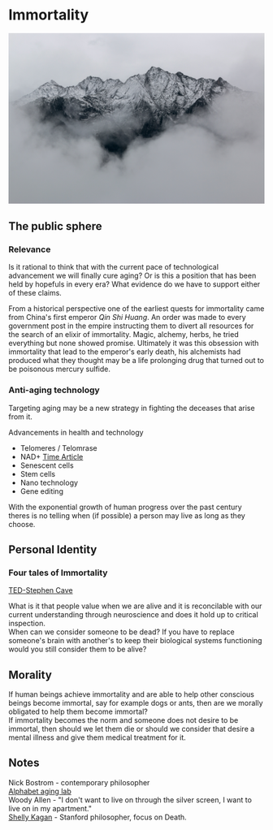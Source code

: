  # Immortality  
![Immortality](images/Immortality1.jpg)  

## The public sphere  

### Relevance
Is it rational to think that with the current pace of technological advancement we will finally cure aging? Or is this a position that has been held by hopefuls in every era? What evidence do we have to support either of these claims.

From a historical perspective one of the earliest quests for immortality came from China's first emperor *Qin Shi Huang*. An order was made to every government post in the empire instructing them to divert all resources for the search of an elixir of immortality. Magic, alchemy, herbs, he tried everything but none showed promise. Ultimately it was this obsession with immortality that lead to the emperor's early death, his alchemists had produced what they thought may be a life prolonging drug that turned out to be poisonous mercury sulfide.

### Anti-aging technology
Targeting aging may be a new strategy in fighting the deceases that arise from it.

Advancements in health and technology
* Telomeres / Telomrase
* NAD+ [Time Article](http://time.com/5159879/is-an-anti-aging-pill-on-the-horizon/)
* Senescent cells  
* Stem cells  
* Nano technology   
* Gene editing  

With the exponential growth of human progress over the past century theres is no telling when (if possible) a person may live as long as they choose.

## Personal Identity  

### Four tales of Immortality  
[TED-Stephen Cave](https://www.youtube.com/watch?v=PB7xs7UpIfY)  

What is it that people value when we are alive and it is reconcilable with our current understanding through neuroscience and does it hold up to critical inspection.  
When can we consider someone to be dead? If you have to replace someone's brain with another's to keep their biological systems functioning would you still consider them to be alive?  

## Morality  
If human beings achieve immortality and are able to help other conscious beings become immortal, say for example dogs or ants, then are we morally obligated to help them become immortal?  
If immortality becomes the norm and someone does not desire to be immortal, then should we let them die or should we consider that desire a mental illness and give them medical treatment for it.  

## Notes
Nick Bostrom - contemporary philosopher  
[Alphabet aging lab](https://www.calicolabs.com/)  
Woody Allen - "I don't want to live on through the silver screen, I want to live on in my apartment."  
[Shelly Kagan](https://yalebooks.yale.edu/book/9780300180848/death) - Stanford philosopher, focus on Death.
